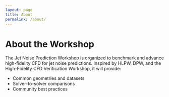 ```yaml
---
layout: page
title: About
permalink: /about/
---
```


# About the Workshop

The Jet Noise Prediction Workshop is organized to benchmark and advance high-fidelity CFD for jet noise predictions. Inspired by HLPW, DPW, and the High-Fidelity CFD Verification Workshop, it will provide:

- Common geometries and datasets
- Solver-to-solver comparisons
- Community best practices

